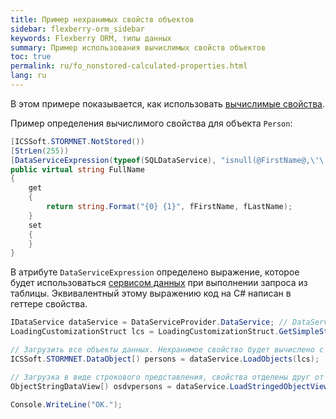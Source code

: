```yaml
---
title: Пример нехранимых свойств объектов
sidebar: flexberry-orm_sidebar
keywords: Flexberry ORM, типы данных
summary: Пример использования вычислимых свойств объектов
toc: true
permalink: ru/fo_nonstored-calculated-properties.html
lang: ru
---
```


В этом примере показывается, как использовать [вычислимые свойства](fo_not-stored-attributes.html).

Пример определения вычислимого свойства для объекта `Person`:

```csharp
[ICSSoft.STORMNET.NotStored())
[StrLen(255))
[DataServiceExpression(typeof(SQLDataService), "isnull(@FirstName@,\'\') + \' \' + isnull(@LastName@,\'\')"))
public virtual string FullName
{
    get
    {
        return string.Format("{0} {1}", fFirstName, fLastName);
    }
    set
    {
    }
}
```

В атрибуте `DataServiceExpression` определено выражение, которое будет использоваться [сервисом данных](fo_data-service.html) при выполнении запроса из таблицы.
Эквивалентный этому выражению код на C# написан в геттере свойства.

```csharp
IDataService dataService = DataServiceProvider.DataService; // DataServiceProvider устарел; вместо него используйте внедрение зависимостей.
LoadingCustomizationStruct lcs = LoadingCustomizationStruct.GetSimpleStruct(typeof(Person), Person.Views.Person_E);

// Загрузить все объекты данных. Нехранимое свойство будет вычислено с помощью выражения в геттере.
ICSSoft.STORMNET.DataObject[) persons = dataService.LoadObjects(lcs);

// Загрузка в виде строкового представления, свойства отделены друг от друга точкой с запятой. Нехранимое свойство будет вычислено с помощью выражения в атрибуте DataServiceExpression.
ObjectStringDataView[) osdvpersons = dataService.LoadStringedObjectView(';', lcs);

Console.WriteLine("OK.");
```
